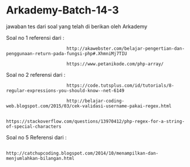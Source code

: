 # Arkademy-Batch-14-3

jawaban tes dari soal yang telah di berikan oleh Arkademy

Soal no 1 referensi dari : 
                          
                           http://akawebster.com/belajar-pengertian-dan-penggunaan-return-pada-fungsi-php#.XhmniMj7TIU

                           https://www.petanikode.com/php-array/
                           
                           
Soal no 2 referensi dari : 
                           
                           https://code.tutsplus.com/id/tutorials/8-regular-expressions-you-should-know--net-6149

                           http://belajar-coding-web.blogspot.com/2015/03/cek-validasi-username-pakai-regex.html
 
                           https://stackoverflow.com/questions/13970412/php-regex-for-a-string-of-special-characters
                           
Soal no 5 Referensi dari :
                
                           http://catchupcoding.blogspot.com/2014/10/menampilkan-dan-menjumlahkan-bilangan.html
